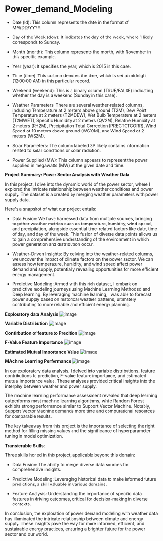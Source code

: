 # Power_demand_Modeling

* Date (ld): This column represents the date in the format of MM/DD/YYYY.

* Day of the Week (dow): It indicates the day of the week, where 1 likely corresponds to Sunday.

* Month (month): This column represents the month, with November in this specific example.

* Year (year): It specifies the year, which is 2015 in this case.

* Time (time): This column denotes the time, which is set at midnight (12:00:00 AM) in this particular record.

* Weekend (weekend): This is a binary column (TRUE/FALSE) indicating whether the day is a weekend (Sunday in this case).

* Weather Parameters: There are several weather-related columns, including Temperature at 2 meters above ground (T2M), Dew Point Temperature at 2 meters (T2MDEW), Wet Bulb Temperature at 2 meters (T2MWET), Specific Humidity at 2 meters (QV2M), Relative Humidity at 2 meters (RH2M), Precipitation Total Correction (PRECTOTCORR), Wind Speed at 10 meters above ground (WS10M), and Wind Speed at 2 meters (WS2M).

* Solar Parameters: The column labeled SP likely contains information related to solar conditions or solar radiation.

* Power Supplied (MW): This column appears to represent the power supplied in megawatts (MW) at the given date and time.


****Project Summary: Power Sector Analysis with Weather Data****

In this project, I dive into the dynamic world of the power sector, where I explored the intricate relationship between weather conditions and power supply. The dataset is a created by merging weather parameters with power supply data. 

Here's a snapshot of what our project entails:

* Data Fusion: We have harnessed data from multiple sources, bringing together weather metrics such as temperature, humidity, wind speed, and precipitation, alongside essential time-related factors like date, time of day, and day of the week. This fusion of diverse data points allows us to gain a comprehensive understanding of the environment in which power generation and distribution occur.


* Weather-Driven Insights: By delving into the weather-related columns, we uncover the impact of climate factors on the power sector. We can assess how temperature, humidity, and wind speed affect power demand and supply, potentially revealing opportunities for more efficient energy management.


* Predictive Modeling: Armed with this rich dataset, I embark on predictive modeling journeys using Machine Learning Methodsd and Deep learning. By leveraging machine learning, I  was able to forecast power supply  based on historical weather patterns, ultimately contributing to more reliable and efficient energy planning.

****Exploratory data Analysis****
![image](https://github.com/Lawrencium-103/Power_demand_Modeling/assets/51963311/68a529d4-05e0-4c6e-9271-861eea0dc49b)

****Variable Distribution****
![image](https://github.com/Lawrencium-103/Power_demand_Modeling/assets/51963311/a429de1a-fb4d-409a-a1fd-d023a9bacc1f)

****Contirbution of feature to Precition****
![image](https://github.com/Lawrencium-103/Power_demand_Modeling/assets/51963311/5542d048-b299-4f5e-98bf-137ae5189e46)

****F-Value Feature Importance****
![image](https://github.com/Lawrencium-103/Power_demand_Modeling/assets/51963311/b64994b8-03b4-48f2-9bcd-a18cbaf7147a)

****Estimated Mutual Importance Value****
![image](https://github.com/Lawrencium-103/Power_demand_Modeling/assets/51963311/e496fcab-7e9b-49e3-960e-1b2809e63d21)

****MAchine Learning Performance****
![image](https://github.com/Lawrencium-103/Power_demand_Modeling/assets/51963311/c0c62e3a-4481-42a0-8854-3e6a4a30b73f)

In our exploratory data analysis, I delved into variable distributions, feature contributions to prediction, F-value feature importance, and estimated mutual importance value. These analyses provided critical insights into the interplay between weather and power supply.

The machine learning performance assessment revealed that deep learning outperforms most machine learning algorithms, while Random Forest exhibits strong performance similar to Support Vector Machine. Notably, Support Vector Machine demands more time and computational resources for comparable results.

The key takeaway from this project is the importance of selecting the right method for filling missing values and the significance of hyperparameter tuning in model optimization.

****Transferable Skills****:

Three skills honed in this project, applicable beyond this domain:

* Data Fusion: The ability to merge diverse data sources for comprehensive insights.

* Predictive Modeling: Leveraging historical data to make informed future predictions, a skill valuable in various domains.

* Feature Analysis: Understanding the importance of specific data features in driving outcomes, critical for decision-making in diverse contexts.

In conclusion, the exploration of power demand modeling with weather data has illuminated the intricate relationship between climate and energy supply. 
These insights pave the way for more informed, efficient, and sustainable energy practices, ensuring a brighter future for the power sector and our world.









